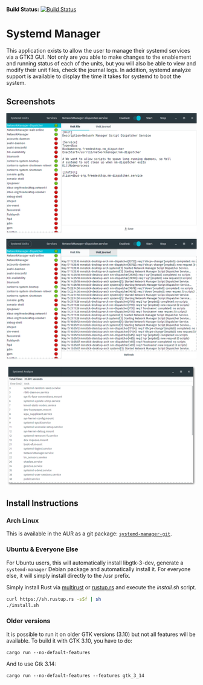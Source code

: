 **Build Status:** [![Build Status](https://travis-ci.org/mmstick/systemd-manager.png?branch=master)](https://travis-ci.org/mmstick/systemd-manager)

# Systemd Manager

This application exists to allow the user to manage their systemd services via a GTK3 GUI. Not only are you able to make changes to the enablement and running status of each of the units, but you will also be able to view and modify their unit files, check the journal logs. In addition, systemd analyze support is available to display the time it takes for systemd to boot the system.

## Screenshots

![Unit Files](screenshot-unit-file.png)

![Unit Journal](screenshot-unit-journal.png)

![Analyze](screenshot-analyze.png)

## Install Instructions

### Arch Linux

This is available in the AUR as a git package: [`systemd-manager-git`](https://aur.archlinux.org/packages/systemd-manager-git/).

### Ubuntu & Everyone Else

For Ubuntu users, this will automatically install libgtk-3-dev, generate a `systemd-manager` Debian package and automatically install it. For everyone else, it will simply install directly to the /usr prefix.

Simply install Rust via [multirust](https://github.com/brson/multirust) or [rustup.rs](https://www.rustup.rs/) and execute the _install.sh_ script.

```sh
curl https://sh.rustup.rs -sSf | sh
./install.sh
```

### Older versions

It is possible to run it on older GTK versions (3.10) but not all features will be available. To build it with GTK 3.10, you have to do:

```shell
cargo run --no-default-features
```

And to use Gtk 3.14:

```shell
cargo run --no-default-features --features gtk_3_14
```
